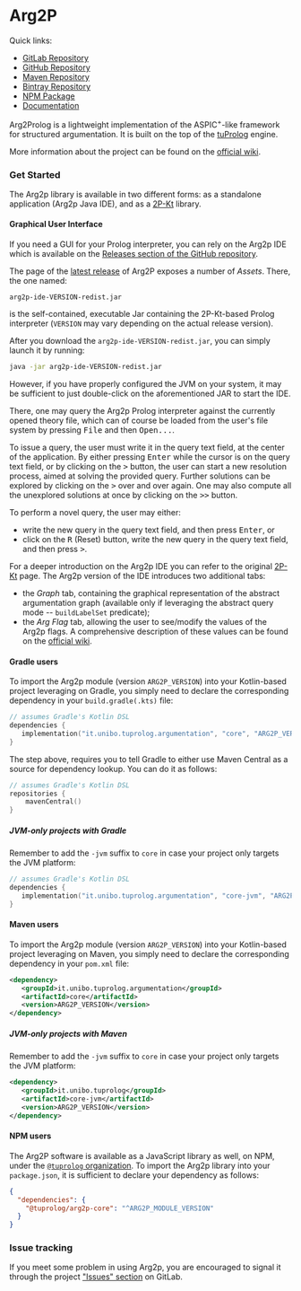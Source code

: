 # Arg2P

Quick links:

- [GitLab Repository](https://gitlab.com/pika-lab/argumentation/arg2p-kt)
- [GitHub Repository](https://github.com/tuProlog/arg2p-kt)
- [Maven Repository](https://search.maven.org/search?q=g:it.unibo.tuprolog.argumentation)
- [Bintray Repository](https://bintray.com/pika-lab/argumentation)
- [NPM Package](https://www.npmjs.com/package/@tuprolog/arg2p-core)
- [Documentation](https://pika-lab.gitlab.io/argumentation/arg2p-kt)


Arg2Prolog is a lightweight implementation of the ASPIC<sup>+</sup>-like framework for structured argumentation. 
It is built on the top of the [tuProlog](http://pika-lab.gitlab.io/tuprolog/2p-in-kotlin/) engine.

More information about the project can be found on the [official wiki](https://pika-lab.gitlab.io/argumentation/arg2p-kt/).

### Get Started

The Arg2p library is available in two different forms: as a standalone application (Arg2p Java IDE), and as a [2P-Kt](http://pika-lab.gitlab.io/tuprolog/2p-in-kotlin/) library.

#### Graphical User Interface

If you need a GUI for your Prolog interpreter, you can rely on the Arg2p IDE which is available on the [Releases section of the
GitHub repository](https://github.com/tuProlog/arg2p-kt/releases).

The page of the [latest release](https://github.com/tuProlog/arg2p-kt/releases/latest) of Arg2P exposes a number of _Assets_.
There, the one named:
```
arg2p-ide-VERSION-redist.jar
```
is the self-contained, executable Jar containing the 2P-Kt-based Prolog interpreter (`VERSION` may vary depending on the
actual release version).

After you download the `arg2p-ide-VERSION-redist.jar`, you can simply launch it by running:
```bash
java -jar arg2p-ide-VERSION-redist.jar
```
However, if you have properly configured the JVM on your system, it may be sufficient to just double-click on the
aforementioned JAR to start the IDE.

There, one may query the Arg2p Prolog interpreter against the currently opened theory file, which can of course be
loaded from the user's file system by pressing <kbd>File</kbd> and then <kbd>Open...</kbd>.

To issue a query, the user must write it in the query text field, at the center of the application.
By either pressing <kbd>Enter</kbd> while the cursor is on the query text field, or by clicking on the <kbd>&gt;</kbd> button, the user can start a new resolution process, aimed at solving the provided query.
Further solutions can be explored by clicking on the <kbd>&gt;</kbd> over and over again.
One may also compute all the unexplored solutions at once by clicking on the <kbd>&gt;&gt;</kbd> button.

To perform a novel query, the user may either:
- write the new query in the query text field, and then press <kbd>Enter</kbd>, or
- click on the <kbd>R</kbd> (Reset) button, write the new query in the query text field, and then press <kbd>&gt;</kbd>.

For a deeper introduction on the Arg2p IDE you can refer to the original [2P-Kt](https://gitlab.com/pika-lab/tuprolog/2p-in-kotlin) page.
The Arg2p version of the IDE introduces two additional tabs:
- the _Graph_ tab, containing the graphical representation of the abstract argumentation graph (available only if leveraging the abstract query mode -- `buildLabelSet` predicate);
- the _Arg Flag_ tab, allowing the user to see/modify the values of the Arg2p flags. A comprehensive description of these values can be found on the [official wiki](https://pika-lab.gitlab.io/argumentation/arg2p-kt/).

#### Gradle users

To import the Arg2p module (version `ARG2P_VERSION`) into your Kotlin-based project leveraging on Gradle,
you simply need to declare the corresponding dependency in your `build.gradle(.kts)` file:
 ```kotlin
// assumes Gradle's Kotlin DSL
dependencies {
    implementation("it.unibo.tuprolog.argumentation", "core", "ARG2P_VERSION")
}
 ``` 

The step above, requires you to tell Gradle to either use Maven Central as a source for dependency lookup. You can do it as follows:
```kotlin
// assumes Gradle's Kotlin DSL
repositories {
    mavenCentral()
}
``` 

##### JVM-only projects with Gradle

Remember to add the `-jvm` suffix to `core` in case your project only targets the JVM platform:
 ```kotlin
// assumes Gradle's Kotlin DSL
dependencies {
    implementation("it.unibo.tuprolog.argumentation", "core-jvm", "ARG2P_VERSION")
}
 ``` 

#### Maven users

To import the Arg2p module (version `ARG2P_VERSION`) into your Kotlin-based project leveraging on Maven,
you simply need to declare the corresponding dependency in your `pom.xml` file:
 ```xml
<dependency>
    <groupId>it.unibo.tuprolog.argumentation</groupId>
    <artifactId>core</artifactId>
    <version>ARG2P_VERSION</version>
</dependency>
 ``` 

##### JVM-only projects with Maven

Remember to add the `-jvm` suffix to `core` in case your project only targets the JVM platform:
 ```xml
<dependency>
    <groupId>it.unibo.tuprolog</groupId>
    <artifactId>core-jvm</artifactId>
    <version>ARG2P_VERSION</version>
</dependency>
 ``` 

#### NPM users

The Arg2P software is available as a JavaScript library as well, on NPM, under the  [`@tuprolog` organization](https://www.npmjs.com/org/tuprolog).
To import the Arg2p library into your `package.json`, it is sufficient to declare your dependency as follows:
```json
{
  "dependencies": {
    "@tuprolog/arg2p-core": "^ARG2P_MODULE_VERSION"
  }
}
```

### Issue tracking

If you meet some problem in using Arg2p, you are encouraged to signal it through the project ["Issues" section](https://gitlab.com/pika-lab/argumentation/arg2p-kt/-/issues) on GitLab.
